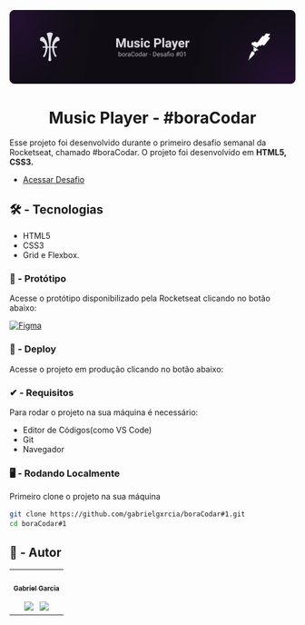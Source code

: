 ![bannerMusicPlayer](./github/211811007-5c4861f9-b558-4e71-aaa9-43fb2bcc618f.png)

<h1 align='center'>Music Player - #boraCodar</h1>

<p> Esse projeto foi desenvolvido durante o primeiro desafio semanal da Rocketseat, chamado #boraCodar. O projeto foi desenvolvido em <b>HTML5, CSS3.</b></p>

- [Acessar Desafio](https://boracodar.dev)

## 🛠 - Tecnologias

- HTML5
- CSS3
- Grid e Flexbox.

<h3>🎨 - Protótipo</h3>

Acesse o protótipo disponibilizado pela Rocketseat clicando no botão abaixo:

<a href="https://www.figma.com/file/aUPz0jeV4vtvVcyIASj0RA/%23boraCodar---Desafio-1?node-id=1128%3A22&t=1zXSyQs8rmFfMeG4-1
">![Figma](https://img.shields.io/badge/Acessar%20Protótipo-2A2141?style=for-the-badge&logo=figma&logoColor=white)</a>

<h3>🔗 - Deploy</h3>

Acesse o projeto em produção clicando no botão abaixo:

<a href="" target='_blank'></a>

<h3> ✔ - Requisitos</h3>

Para rodar o projeto na sua máquina é necessário:

- Editor de Códigos(como VS Code)
- Git
- Navegador

<h3> 🖥 - Rodando Localmente</h3>

Primeiro clone o projeto na sua máquina

```bash
git clone https://github.com/gabrielgxrcia/boraCodar#1.git
cd boraCodar#1
```

## 👤 - Autor

<table>
  <tr>
    <td align="center"><a href="https://github.com/gabrielgxrcia"><img style="border-radius: 50%;" src="https://github.com/gabrielgxrcia" width="100px;" alt=""/><br /><sub><b>Gabriel Garcia</b></sub></a><br /><br /><a href="https://www.linkedin.com/in/gabrielgarciagrazeffi/"><img src="https://user-images.githubusercontent.com/86114583/192514843-1087a34f-74f9-46aa-94fa-e824950af81f.svg" width="20px"/></a>⠀<a href="mailto:gabrielgrazeffi12@gmail.com"><img src="https://user-images.githubusercontent.com/86114583/192515071-4fa6bce6-6ee9-49ca-9395-c17e74075a20.svg" width="20px"/></a>
